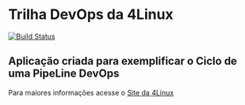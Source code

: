 # Trilha DevOps da 4Linux

<!-- Altere a Flag abaixo com sua URL do Travis -->
[![Build Status](https://travis-ci.org/WillDVL/DevOpsLab-HelloWorld.svg?branch=master)](https://travis-ci.org/WillDVL/DevOpsLab-HelloWorld)

## Aplicação criada para exemplificar o Ciclo de uma PipeLine DevOps


Para maiores informações acesse o [Site da 4Linux](https://www.4linux.com.br/cursos/devops)
